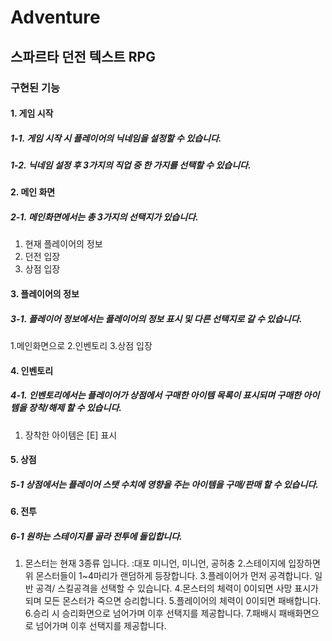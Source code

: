 # Adventure

## 스파르타 던전 텍스트 RPG

### 구현된 기능

#### 1. 게임 시작
##### 1-1. 게임 시작 시 플레이어의 닉네임을 설정할 수 있습니다.
##### 1-2. 닉네임 설정 후 3가지의 직업 중 한 가지를 선택할 수 있습니다.

#### 2. 메인 화면
##### 2-1. 메인화면에서는 총 3가지의 선택지가 있습니다.
1. 현재 플레이어의 정보
2. 던전 입장
3. 상점 입장


#### 3. 플레이어의 정보
##### 3-1. 플레이어 정보에서는 플레이어의 정보 표시 및 다른 선택지로 갈 수 있습니다.
1.메인화면으로
2.인벤토리
3.상점 입장

#### 4. 인벤토리
##### 4-1. 인벤토리에서는 플레이어가 상점에서 구매한 아이템 목록이 표시되며 구매한 아이템을 장착/해제 할 수 있습니다.
1. 장착한 아이템은 [E] 표시

#### 5. 상점
##### 5-1 상점에서는 플레이어 스탯 수치에 영향을 주는 아이템을 구매/판매 할 수 있습니다.

#### 6. 전투
##### 6-1 원하는 스테이지를 골라 전투에 돌입합니다.
1. 몬스터는 현재 3종류 입니다.
   :대포 미니언, 미니언, 공허충
2.스테이지에 입장하면 위 몬스터들이 1~4마리가 랜덤하게 등장합니다.
3.플레이어가 먼저 공격합니다. 일반 공격/ 스킬공격을 선택할 수 있습니다.
4.몬스터의 체력이 0이되면 사망 표시가되며 모든 몬스터가 죽으면 승리합니다.
5.플레이어의 체력이 0이되면 패배합니다.
6.승리 시 승리화면으로 넘어가며 이후 선택지를 제공합니다.
7.패배시 패배화면으로 넘어가며 이후 선택지를 제공합니다.
